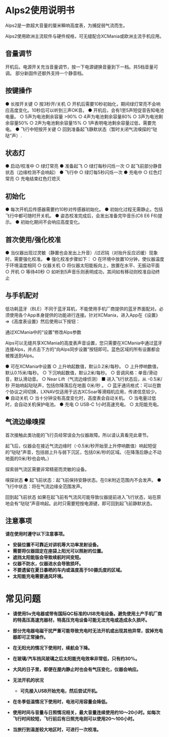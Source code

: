 # Alps2使用说明书

Alps2是一款超大音量的厘米瞬响高度表，为捕捉弱气流而生。

Alps2使用欧洲主流软件与硬件规格，可无缝配合XCMania或欧洲主流手机应用。

## 音量调节

开机后。电源开关充当音量调节，按一下电源键换音量到下一档。共5档音量可调。
部分新固件还额外支持一个静音档。

## 按键操作

● 长按开关键
○ 按3秒开/关机
○ 开机后需要10秒初始化，期间绿灯常亮不会响应高度变化。10秒后可以听到三声OK音。
● 开机后，会有1至5声短促音告知电池电量。
○ 5声为电池剩余容量 >90%
○ 4声为电池剩余容量80%
○ 3声为电池剩余容量50%
○ 2声为电池剩余容量15%
○ 1声表明电池剩余容量过低，需要充电。
● 飞行中短按开关键
○ 回到准备起飞静默状态（暂时关闭气流嗅探的“哒哒”声）.

## 状态灯

● 启动/校准中
○ 绿灯常亮
● 准备起飞
○ 绿灯每秒闪烁一次
○ 起飞前部分静音状态（边缘检测不会响起）
● 飞行中
○ 绿灯每5秒闪烁一次
● 充电中
○ 红色灯常亮
○ 充电结束红色灯熄灭

## 初始化

● 每次开机后传感器需要约10秒对传感器初始化。
● 初始化过程无需静止。包括飞行中都可随时开关机。
● 姿态校准完成后，会发出准备完毕音乐(C6 E6 F6)提示。
● 初始化期间不会响应高度变化。

## 首次使用/强化校准

● 当仪器出现过灵敏（静置也会发出上升音）/过迟钝（对抬升反应迟缓）现象时，需要强化校准。
● 强化校准步骤如下：
○ 在环境中放置10分钟，使仪器温度于环境温度相同
○ 仪器关机
○ 将仪器太阳能板向上，放置在水平、无振动平面
○ 开机
○ 等待40秒
○ 如听到5声音乐则表明成功，其间如有移动则校准自动终止

## 与手机配对

低功耗蓝牙（BLE）不同于蓝牙耳机，不能使用手机厂商提供的蓝牙界面配对。必须使用各个App本身提供的功能进行连接。针对XCMania，进入App在《设置》=>《高度表设置》然后使用以下按钮：

通过XCMania中的“设置”修改Alps参数

Alps可以无缝共享XCMania的高度表声音设置，您只需要在XCMania中通过蓝牙连接Alps，并点击下方的“向Alps同步设置”按钮即可。蓝色区域的所有设置都会被推送到Alps。

● 可在XCMania中设置
○ 上升响起数值，默认0.2米/每秒。
○ 上升停响数值，默认0.15米/每秒。
○ 下沉响起数值，默认2米/每秒。
○ 音调风格：单音/滑动音，默认滑动音。
○ Near Lift（气流边缘侦测）
■ 进入飞行状态后，从 -0.5米/秒 开始响起哒哒声，包括你降落后在地面 0米/秒 。
○ 蓝牙通讯格式：可以在数个协议之间切换，LXNAV仅适用于远古XCSoar等滑翔机应用，传递信息较少。
● 自动关机
○ 当十分钟没有高度变化时，高度表会自动关机。
○ 当电量过低时，会自动关机保护电池。
● 充电
○ USB-C 1小时高速充电。
○ 太阳能充电。

## 气流边缘嗅探

首次接触此类功能的飞行员经常误会为仪器故障。所以请认真看完此章节。

起飞后，仪器会在接近气流边缘时（-0.5米/秒开始至上升停响数值）响起短促的“哒哒”声音，包括弱上升与弱下沉区，包括0米/秒的区域。（在降落后静止不动地面的0米/秒也会响。）

探索弱气流区需要非常精密而灵敏的设备。

嗅探状态
● 起飞前状态：起飞前保持安静状态。在0米附近范围内不会发声。
● 飞行中状态：将在气流边缘全范围发声。

回到起飞前状态
如果在起飞前有气流风可能导致仪器提前进入飞行状态，站在原地会有“哒哒”声音响起。此时只需要短按电源键，即可回到起飞前静默状态。

## 注意事项

**请在使用时遵守以下注意事项。**

* **安装位置不可靠近对讲机等大功率发射设备。**
* **需要将仪器固定在座袋上阳光可以照射的位置。**
* **遮挡太阳能版会导致续航时间变短。**
* **仪器不防水，仪器进水会导致损坏。**
* **不要遗留在夏日暴晒的车内或温度高于50摄氏度的区域。**
* **太阳能充电需要通风环境。**

# 常见问题

* **请使用5v充电器或带有国际QC标准的USB充电设备。避免使用土产手机厂商的特高压高速充器材，特高压充电设备可能无法充电或造成永久损坏。**
* **部分充电器电磁干扰严重可能导致充电时无法开机或出现其他异常，拔掉充电器即可正常操作。**
* **在无阳光的情况下使用时，续航会下降。**
* **在玻璃/汽车挡风玻璃之后太阳能充电效率非常低，只有约30%。**
* **大风的日子里，即便在屋内静止时也会有气压变化，仪器会响应。**
* **无法开机的状况**

  * **可先接入USB开始充电，然后尝试开机。**
* **在冬季低温情况下使用时，电池可用容量会降低。**
* **使用时间与音量与日照情况相关，最大音量连续使用约10～20小时。如每次飞行时间较短，飞行前后有日照充电则可以使用20～100小时。**
* **当旅行到温差较大地区时，可进行一次校准。**
